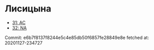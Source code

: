 # Лисицына
- [31: AC](31.md)
- [32: NA](32.md)

Commit: e6b7f8137f8244e5c4e85db50f6857fe28849e8e
 fetched at: 20201127-234727
